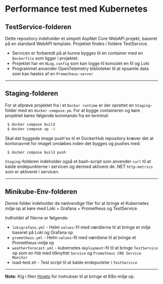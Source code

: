 # Performance test med Kubernetes

## TestService-folderen

Dette repository indeholder et simpelt AspNet Core WebAPI projekt, baseret på en standard WebAPI template. Projektet findes i foldere TestService. 

- Servicen er forberedt på at kunne bygges til en container med en `Dockerfile` som ligger i projektet.
- Projektet har en `NLog.config` som kan logge til konsolet en fil og Loki
- Programmet anvender OpenTelemetry biblioteker til at opsamle data som kan høstes af en `Prometheus-server`

---

## Staging-folderen

For at afprøve projektet fra i et `Docker runtime` er der oprettet en `Staging`-folder med en `docker-compose.ym`. 
For at bygge containeren og køre projektet køres følgende kommando fra en terminal:

```bash
 $ docker compose build 
 $ docker compose up -d
```

Skal det byggede image push'es til et DockerHub repository kræver det at kontonavnet for imaget omdøbes inden det bygges og pushes med:

```bash
 $ docker compose build push
```

`Staging`-folderen indeholder også et bash-script som anvender `curl` til at kalde endepunkterne i servicen og dermed aktivere de .NET `http-metrics` som er aktiveret i servicen.

---

## Minikube-Env-folderen

Denne folder indeholder de nødvendige filer for at bringe et Kubernetes miljø op at køre med Loki + Grafana + Prometheus og TestService.

Indholdet af filerne er følgende:

- `lokigrafana.yml` - Helm `values`-fil med værdierne til at bringe et miljø baseret på Loki og Grafana op
- `prometheus.yml` - Helm `values`-fil med værdiene til at bringe et Prometheus-miljø op
- `weatherforecast.yml` - kubernetes `deployment`-fil til at bringe `TestService` op som en `POD` med tilknyttet  `Service` og `Prometheus CRD Service Monitor`
- load-test.sh - Test script til at kalde endepunkter i `TestService`

---

**Note:** Kig i filen [Howto](./Howto.md) for instrukser til at bringe et K8s-miljø op.